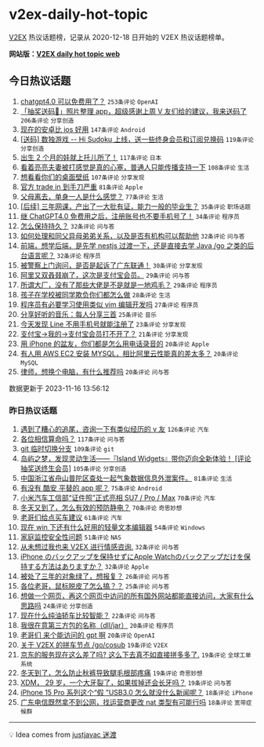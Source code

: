 # v2ex-daily-hot-topic

[V2EX](https://www.v2ex.com/) 热议话题榜，记录从 2020-12-18 日开始的 V2EX 热议话题榜单。

**网站版：[V2EX daily hot topic web](https://boojack.github.io/v2ex-daily-hot-topic-web/)**

## 今日热议话题

<!-- TODAY BEGIN -->

1. [chatgpt4.0 可以免费用了？](https://www.v2ex.com/t/992441) `253条评论` `OpenAI`
1. [「抽奖送码🎁」照片整理 app，超级感谢上周 V 友们给的建议，我来送码了](https://www.v2ex.com/t/992356) `206条评论` `分享创造`
1. [现在的安卓比 ios 好用](https://www.v2ex.com/t/992320) `147条评论` `Android`
1. [[送码] 数独游戏 -- Hi Sudoku 上线，送一些终身会员和订阅兑换码](https://www.v2ex.com/t/992373) `119条评论` `分享创造`
1. [出生 2 个月的娃就上托儿所了！](https://www.v2ex.com/t/992301) `117条评论` `日本`
1. [看着亮亮夫妻被打感觉是真的心塞，普通人只能传播支持一下](https://www.v2ex.com/t/992353) `108条评论` `生活`
1. [想看看你们的桌面壁纸](https://www.v2ex.com/t/992334) `107条评论` `分享发现`
1. [官方 trade in 到手刀严重](https://www.v2ex.com/t/992388) `81条评论` `Apple`
1. [父母离去，单身一人是什么感觉？](https://www.v2ex.com/t/992342) `77条评论` `生活`
1. [[后续] 三年网课，产出了一大批有证，能力一般的毕业生？](https://www.v2ex.com/t/992446) `35条评论` `职场话题`
1. [继 ChatGPT4.0 免费用之后，注册账号也不要手机号了！](https://www.v2ex.com/t/992478) `34条评论` `程序员`
1. [怎么保持持久？](https://www.v2ex.com/t/992482) `32条评论` `问与答`
1. [如何处理和同父异母弟弟关系，以及是否有机构可以帮助他](https://www.v2ex.com/t/992464) `32条评论` `问与答`
1. [前端，想学后端，是先学 nestjs 过渡一下，还是直接去学 Java /go 之类的后台语言呢？](https://www.v2ex.com/t/992386) `32条评论` `程序员`
1. [被警察上门询问，是否是起诉了广东联通！](https://www.v2ex.com/t/992496) `30条评论` `分享发现`
1. [阿里又双叒叕崩了，这次是支付宝会员。](https://www.v2ex.com/t/992476) `29条评论` `问与答`
1. [所谓大厂，没有了那些大佬是不是就是一地鸡毛？](https://www.v2ex.com/t/992336) `29条评论` `程序员`
1. [孩子在学校被同学欺负你们都怎么做](https://www.v2ex.com/t/992418) `28条评论` `生活`
1. [程序员有必要学习使用类似 vim 编辑开发吗](https://www.v2ex.com/t/992556) `27条评论` `程序员`
1. [分享好听的音乐：每人分享三首](https://www.v2ex.com/t/992521) `25条评论` `音乐`
1. [今天发现 Line 不用手机号就能注册了](https://www.v2ex.com/t/992548) `23条评论` `分享发现`
1. [支付宝->我的->支付宝会员打不开了？](https://www.v2ex.com/t/992468) `21条评论` `分享发现`
1. [用 iPhone 的盆友，你们都是怎么用电话录音的](https://www.v2ex.com/t/992486) `20条评论` `Apple`
1. [有人用 AWS EC2 安装 MYSQL，相比阿里云性能真的差太多？](https://www.v2ex.com/t/992450) `20条评论` `MySQL`
1. [律师，想换个电脑，有什么推荐吗](https://www.v2ex.com/t/992377) `20条评论` `问与答`

数据更新于 2023-11-16 13:56:12

<!-- TODAY END -->

### 昨日热议话题

<!-- YESTERDAY BEGIN -->

1. [遇到了糟心的追尾，咨询一下有类似经历的 v 友](https://www.v2ex.com/t/992052) `126条评论` `汽车`
1. [各位相信算命吗？](https://www.v2ex.com/t/992069) `117条评论` `问与答`
1. [git 临时切换分支](https://www.v2ex.com/t/992022) `109条评论` `git`
1. [岛屿之梦，发现灵动生活——『Island Widgets』带你迈向全新体验！ [评论抽奖送终生会员]](https://www.v2ex.com/t/992091) `105条评论` `分享创造`
1. [中国浙江省舟山普陀区查处一起气象数据信息外泄案件。](https://www.v2ex.com/t/992042) `81条评论` `生活`
1. [有没有 酷安 平替的 app 呢？](https://www.v2ex.com/t/991975) `75条评论` `Android`
1. [小米汽车工信部“证件照”正式亮相 SU7 / Pro / Max](https://www.v2ex.com/t/992170) `70条评论` `汽车`
1. [冬天又到了，怎么有效的预防静电？](https://www.v2ex.com/t/991998) `70条评论` `奇思妙想`
1. [老哥们给点买车建议](https://www.v2ex.com/t/992068) `61条评论` `汽车`
1. [现在 win 下还有什么好用的轻量文本编辑器](https://www.v2ex.com/t/992137) `54条评论` `Windows`
1. [家庭监控安全性问题](https://www.v2ex.com/t/991969) `51条评论` `NAS`
1. [从未想过我也来 V2EX 进行情感咨询.](https://www.v2ex.com/t/992203) `32条评论` `问与答`
1. [iPhone のバックアップを保持せずにApple Watchのバックアップだけを保持する方法はありますか？](https://www.v2ex.com/t/992089) `32条评论` `Apple`
1. [被处了三年的对象绿了，想报复？](https://www.v2ex.com/t/992294) `26条评论` `问与答`
1. [各位老哥，鼠标脱皮了怎么搞？？](https://www.v2ex.com/t/992004) `25条评论` `问与答`
1. [想做一个网页，再这个网页中访问的所有国外网站都能直接访问，大家有什么思路吗](https://www.v2ex.com/t/992044) `24条评论` `分享创造`
1. [现在什么纯油轿车比较智能？](https://www.v2ex.com/t/992080) `22条评论` `问与答`
1. [我很在意第三方包的名称（dll/jar）](https://www.v2ex.com/t/992010) `20条评论` `程序员`
1. [老哥们 来个能访问的 gpt 啊](https://www.v2ex.com/t/991971) `20条评论` `OpenAI`
1. [关于 V2EX 的拼车节点 /go/cosub](https://www.v2ex.com/t/992206) `19条评论` `V2EX`
1. [京东的服务现在这么差了吗? 这么下去真不如直接拼多多了.](https://www.v2ex.com/t/992200) `19条评论` `全球工单系统`
1. [冬天到了，怎么防止秋裤导致腿毛根部疼痛](https://www.v2ex.com/t/992110) `19条评论` `奇思妙想`
1. [XDM， 29 岁，一个大牙裂了，如果拔掉还会长牙吗？](https://www.v2ex.com/t/992094) `19条评论` `问与答`
1. [iPhone 15 Pro 系列这个“假 ”USB3.0 怎么就没什么新闻呢？](https://www.v2ex.com/t/992216) `18条评论` `iPhone`
1. [广东电信既然拿不到公网，找运营商更改 nat 类型有可能行吗](https://www.v2ex.com/t/992134) `18条评论` `宽带症候群`

<!-- YESTERDAY END -->

---

💡 Idea comes from [justjavac 迷渡](https://github.com/justjavac/)

